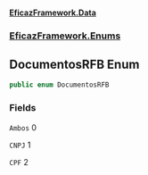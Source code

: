 #### [EficazFramework.Data](EficazFrameworkData.md 'EficazFramework Data')
### [EficazFramework.Enums](EficazFrameworkData.md#EficazFramework.Enums 'EficazFramework.Enums')

## DocumentosRFB Enum

```csharp
public enum DocumentosRFB
```
### Fields

<a name='EficazFramework.Enums.DocumentosRFB.Ambos'></a>

`Ambos` 0

<a name='EficazFramework.Enums.DocumentosRFB.CNPJ'></a>

`CNPJ` 1

<a name='EficazFramework.Enums.DocumentosRFB.CPF'></a>

`CPF` 2